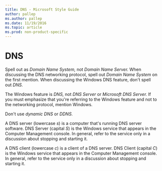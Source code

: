 ```yaml
---
title: DNS - Microsoft Style Guide
author: pallep
ms.author: pallep
ms.date: 11/19/2016
ms.topic: article
ms.prod: non-product-specific
---
```


# DNS

Spell out as *Domain Name System,* not *Domain Name Server.* When discussing the DNS networking protocol, spell out *Domain Name System* on the first mention. When discussing the Windows DNS feature, don't spell out *DNS.*

The Windows feature is *DNS,* not *DNS Server* or *Microsoft DNS Server.* If you must emphasize that you're referring to the Windows feature and not to the networking protocol, mention Windows.

Don't use *dynamic DNS* or *DDNS.*

A DNS server (lowercase *s*) is a computer that's running DNS server software. DNS Server (capital *S*)
is the Windows service that appears in the Computer Management console.
In general, refer to the service only in a discussion about
stopping and starting it.

A DNS client (lowercase *c*) is a client of a DNS server. DNS Client (capital *C*)
is the Windows service that appears in the Computer Management console.
In general, refer to the service only in a discussion about stopping
and starting it.
